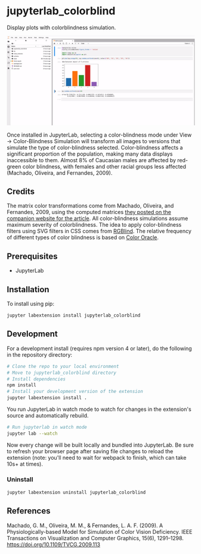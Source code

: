 # jupyterlab_colorblind

Display plots with colorblindness simulation.

![Demonstration of jupyterlab_colorblind](demo.gif)

Once installed in JupyterLab, selecting a color-blindness mode under View -> Color-Blindness Simulation will transform all images to versions that simulate the type of color-blindness selected. Color-blindness affects a significant proportion of the population, making many data displays inaccessible to them. Almost 8\% of Caucasian males are affected by red-green color blindness, with females and other racial groups less affected (Machado, Oliveira, and Fernandes, 2009).

## Credits

The matrix color transformations come from Machado, Oliveira, and Fernandes, 2009, using the computed matrices [they posted on the companion website for the article](https://www.inf.ufrgs.br/~oliveira/pubs_files/CVD_Simulation/CVD_Simulation.html). All color-blindness simulations assume maximum severity of colorblindness. The idea to apply color-blindness filters using SVG filters in CSS comes from [RGBlind](https://www.rgblind.se/). The relative frequency of different types of color blindness is based on [Color Oracle](https://colororacle.org/).


## Prerequisites

* JupyterLab

## Installation

To install using pip:

```bash
jupyter labextension install jupyterlab_colorblind
```

## Development

For a development install (requires npm version 4 or later), do the following in the repository directory:

```bash
# Clone the repo to your local environment
# Move to jupyterlab_colorblind directory
# Install dependencies
npm install
# Install your development version of the extension
jupyter labextension install .
```

You run JupyterLab in watch mode to watch for changes in the extension's source and automatically rebuild.

```bash
# Run jupyterlab in watch mode
jupyter lab --watch
```

Now every change will be built locally and bundled into JupyterLab. Be sure to refresh your browser page after saving file changes to reload the extension (note: you'll need to wait for webpack to finish, which can take 10s+ at times).

### Uninstall

```bash
jupyter labextension uninstall jupyterlab_colorblind
```

## References

Machado, G. M., Oliveira, M. M., & Fernandes, L. A. F. (2009). A Physiologically-based Model for Simulation of Color Vision Deficiency. IEEE Transactions on Visualization and Computer Graphics, 15(6), 1291–1298. https://doi.org/10.1109/TVCG.2009.113
